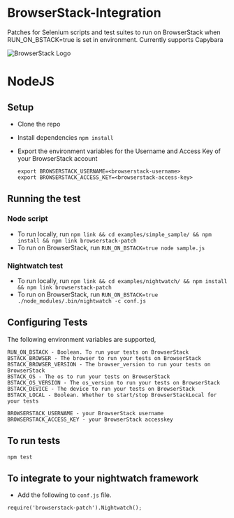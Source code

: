 # BrowserStack-Integration

Patches for Selenium scripts and test suites to run on BrowserStack when RUN_ON_BSTACK=true is set in environment.
Currently supports Capybara

![BrowserStack Logo](https://d98b8t1nnulk5.cloudfront.net/production/images/layout/logo-header.png?1469004780)

# NodeJS

## Setup
* Clone the repo
* Install dependencies `npm install`
* Export the environment variables for the Username and Access Key of your BrowserStack account
  
  ```
  export BROWSERSTACK_USERNAME=<browserstack-username>
  export BROWSERSTACK_ACCESS_KEY=<browserstack-access-key>
  ```

## Running the test

### Node script
- To run locally, run `npm link && cd examples/simple_sample/ && npm install && npm link browserstack-patch`
- To run on BrowserStack, run `RUN_ON_BSTACK=true node sample.js`

### Nightwatch test
- To run locally, run `npm link && cd examples/nightwatch/ && npm install && npm link browserstack-patch`
- To run on BrowserStack, run `RUN_ON_BSTACK=true ./node_modules/.bin/nightwatch -c conf.js`

## Configuring Tests

The following environment variables are supported,

```
RUN_ON_BSTACK - Boolean. To run your tests on BrowserStack
BSTACK_BROWSER - The browser to run your tests on BrowserStack
BSTACK_BROWSER_VERSION - The browser_version to run your tests on BrowserStack
BSTACK_OS - The os to run your tests on BrowserStack
BSTACK_OS_VERSION - The os_version to run your tests on BrowserStack
BSTACK_DEVICE - The device to run your tests on BrowserStack
BSTACK_LOCAL - Boolean. Whether to start/stop BrowserStackLocal for your tests

BROWSERSTACK_USERNAME - your BrowserStack username
BROWSERSTACK_ACCESS_KEY - your BrowserStack accesskey
```

## To run tests

```node
npm test
```

## To integrate to your nightwatch framework

- Add the following to `conf.js` file.

```node
require('browserstack-patch').Nightwatch();
```
